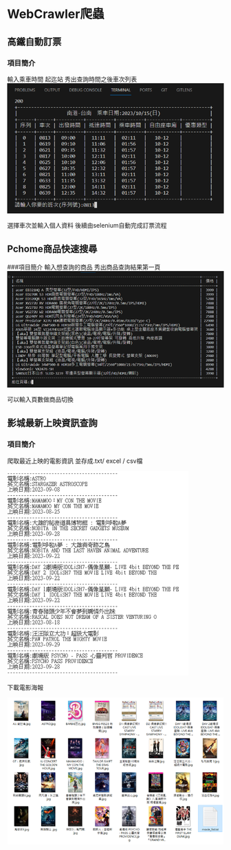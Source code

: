 # WebCrawler爬蟲






## 高鐵自動訂票
### 項目簡介
輸入乘車時間 起迄站
秀出查詢時間之後車次列表
![](./demo/time_table.png)

選擇車次並輸入個人資料
後續由selenium自動完成訂票流程

## Pchome商品快速搜尋
###項目簡介
輸入想查詢的商品
秀出商品查詢結果第一頁
![](./demo/pchome.png)

可以輸入頁數做商品切換

## 影城最新上映資訊查詢
### 項目簡介
爬取最近上映的電影資訊
並存成.txt/ excel / csv檔

![](./demo/movie_info.png)

下載電影海報

![](./demo/movie_poster.png)


